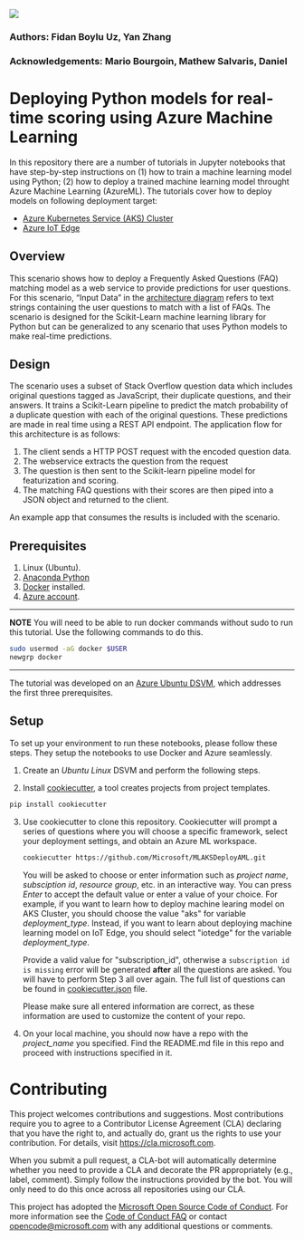 ![](https://dev.azure.com/customai/MLAKSDeployAMLPipeline/_apis/build/status/Microsoft.MLAKSDeployAML%20(master)?branchName=master)

### Authors: Fidan Boylu Uz, Yan Zhang
### Acknowledgements: Mario Bourgoin, Mathew Salvaris, Daniel

# Deploying Python models for real-time scoring using Azure Machine Learning

In this repository there are a number of tutorials in Jupyter notebooks that have step-by-step instructions on (1) how to train a machine learning model using Python; (2) how to deploy a trained machine learning model throught Azure Machine Learning (AzureML). The tutorials cover how to deploy models on following deployment target:

- [Azure Kubernetes Service (AKS) Cluster](./{{cookiecutter.project_name}}/aks)
- [Azure IoT Edge](./{{cookiecutter.project_name}}/iotedge)

## Overview
This scenario shows how to deploy a Frequently Asked Questions (FAQ) matching model as a web service to provide predictions for user questions. For this scenario, “Input Data” in the [architecture diagram](https://docs.microsoft.com/en-us/azure/architecture/reference-architectures/ai/realtime-scoring-python) refers to text strings containing the user questions to match with a list of FAQs. The scenario is designed for the Scikit-Learn machine learning library for Python but can be generalized to any scenario that uses Python models to make real-time predictions.

## Design
<!-- ![alt text](Design.png "Design") -->
The scenario uses a subset of Stack Overflow question data which includes original questions tagged as JavaScript, their duplicate questions, and their answers. It trains a Scikit-Learn pipeline to predict the match probability of a duplicate question with each of the original questions. These predictions are made in real time using a REST API endpoint.
The application flow for this architecture is as follows:
1.	The client sends a HTTP POST request with the encoded question data.
2.	The  webservice extracts the question from the request
3.	The question is then sent to the Scikit-learn pipeline model for featurization and scoring. 
4.	The matching FAQ questions with their scores are then piped into a JSON object and returned to the client.

An example app that consumes the results is included with the scenario.

## Prerequisites
1. Linux (Ubuntu).
2. [Anaconda Python](https://www.anaconda.com/download)
3. [Docker](https://docs.docker.com/v17.12/install/linux/docker-ee/ubuntu) installed.
4. [Azure account](https://azure.microsoft.com).

---
**NOTE**
You will need to be able to run docker commands without sudo to run this tutorial. Use the following commands to do this.

```bash
sudo usermod -aG docker $USER
newgrp docker
``` 
---

The tutorial was developed on an [Azure Ubuntu
DSVM](https://docs.microsoft.com/en-us/azure/machine-learning/data-science-virtual-machine/dsvm-ubuntu-intro),
which addresses the first three prerequisites.

## Setup
To set up your environment to run these notebooks, please follow these steps.  They setup the notebooks to use Docker and Azure seamlessly.
1. Create an _Ubuntu_ _Linux_ DSVM and perform the following steps.

2. Install [cookiecutter](https://cookiecutter.readthedocs.io/en/latest/installation.html), a tool creates projects from project templates.
```bash
pip install cookiecutter
```

3. Use cookiecutter to clone this repository. Cookiecutter will prompt a series of questions where you will choose a specific framework, select your deployment settings, and obtain an Azure ML workspace.
   ```bash
   cookiecutter https://github.com/Microsoft/MLAKSDeployAML.git
   ```
   You will be asked to choose or enter information such as *project name*, *subsciption id*, *resource group*, etc. in an interactive way. You can press *Enter* to accept the default value or enter a value of your choice. For example, if you want to learn how to deploy machine learing model on AKS Cluster, you should choose the value "aks" for variable *deployment_type*. Instead, if you want to learn about deploying machine learning model on IoT Edge, you should select "iotedge" for the variable *deployment_type*. 

   Provide a valid value for "subscription_id", otherwise a `subscription id is missing` error will be generated **after** all the questions are asked. You will have to perform Step 3 all over again. The full list of questions can be found in [cookiecutter.json](./cookiecutter.json) file. 

   Please make sure all entered information are correct, as these information are used to customize the content of your repo. 

4. On your local machine, you should now have a repo with the *project_name* you specified. Find the README.md file in this repo and proceed with instructions specified in it. 



# Contributing
This project welcomes contributions and suggestions.  Most contributions require you to agree to a
Contributor License Agreement (CLA) declaring that you have the right to, and actually do, grant us
the rights to use your contribution. For details, visit https://cla.microsoft.com.

When you submit a pull request, a CLA-bot will automatically determine whether you need to provide
a CLA and decorate the PR appropriately (e.g., label, comment). Simply follow the instructions
provided by the bot. You will only need to do this once across all repositories using our CLA.

This project has adopted the [Microsoft Open Source Code of Conduct](https://opensource.microsoft.com/codeofconduct/).
For more information see the [Code of Conduct FAQ](https://opensource.microsoft.com/codeofconduct/faq/) or
contact [opencode@microsoft.com](mailto:opencode@microsoft.com) with any additional questions or comments.
